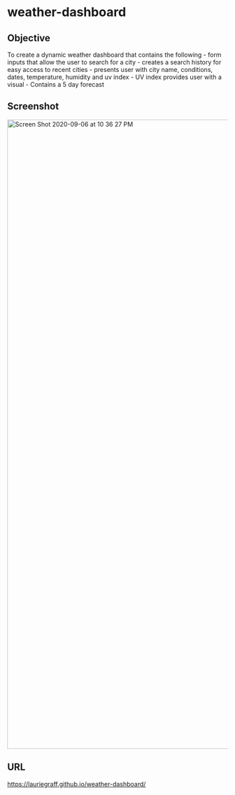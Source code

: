 # weather-dashboard

## Objective
  To create a dynamic weather dashboard that contains the following 
    - form inputs that allow the user to search for a city
    - creates a search history for easy access to recent cities
    - presents user with city name, conditions, dates, temperature, humidity and uv index
    - UV index provides user with a visual
    - Contains a 5 day forecast
    
## Screenshot
<img width="1440" alt="Screen Shot 2020-09-06 at 10 36 27 PM" src="https://user-images.githubusercontent.com/68719136/92349047-2d0dec00-f092-11ea-8e5d-a21b83ec7c3d.png">

## URL
https://lauriegraff.github.io/weather-dashboard/
